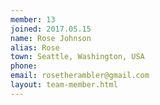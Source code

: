 ```yaml
---
member: 13
joined: 2017.05.15
name: Rose Johnson
alias: Rose
town: Seattle, Washington, USA
phone:
email: rosetherambler@gmail.com
layout: team-member.html
---
```


